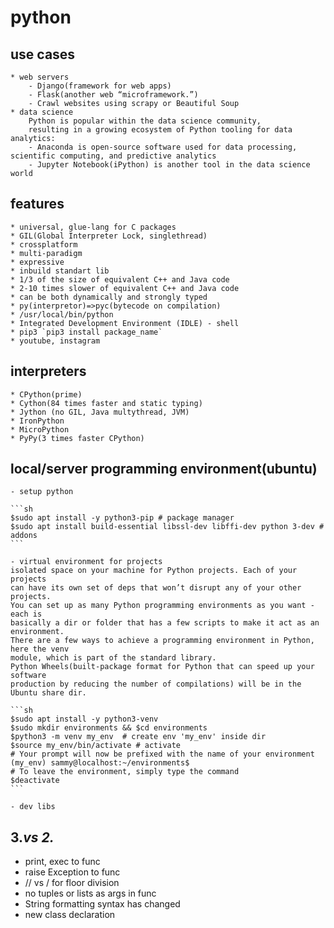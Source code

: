# python

## use cases

    * web servers
        - Django(framework for web apps)
        - Flask(another web “microframework.”)
        - Crawl websites using scrapy or Beautiful Soup
    * data science
        Python is popular within the data science community,
        resulting in a growing ecosystem of Python tooling for data analytics:
        - Anaconda is open-source software used for data processing, scientific computing, and predictive analytics
        - Jupyter Notebook(iPython) is another tool in the data science world

## features

    * universal, glue-lang for C packages
    * GIL(Global Interpreter Lock, singlethread)
    * crossplatform
    * multi-paradigm
    * expressive
    * inbuild standart lib
    * 1/3 of the size of equivalent C++ and Java code
    * 2-10 times slower of equivalent C++ and Java code
    * can be both dynamically and strongly typed
    * py(interpretor)=>pyc(bytecode on compilation)
    * /usr/local/bin/python
    * Integrated Development Environment (IDLE) - shell
    * pip3 `pip3 install package_name`
    * youtube, instagram

## interpreters

    * CPython(prime)
    * Cython(84 times faster and static typing)
    * Jython (no GIL, Java multythread, JVM)
    * IronPython
    * MicroPython
    * PyPy(3 times faster CPython)

## local/server programming environment(ubuntu)

    - setup python

    ```sh
    $sudo apt install -y python3-pip # package manager
    $sudo apt install build-essential libssl-dev libffi-dev python 3-dev # addons
    ```

    - virtual environment for projects
    isolated space on your machine for Python projects. Each of your projects
    can have its own set of deps that won’t disrupt any of your other projects.
    You can set up as many Python programming environments as you want - each is
    basically a dir or folder that has a few scripts to make it act as an environment.
    There are a few ways to achieve a programming environment in Python, here the venv
    module, which is part of the standard library.
    Python Wheels(built-package format for Python that can speed up your software
    production by reducing the number of compilations) will be in the Ubuntu share dir.

    ```sh
    $sudo apt install -y python3-venv
    $sudo mkdir environments && $cd environments
    $python3 -m venv my_env  # create env 'my_env' inside dir
    $source my_env/bin/activate # activate
    # Your prompt will now be prefixed with the name of your environment
    (my_env) sammy@localhost:~/environments$
    # To leave the environment, simply type the command
    $deactivate
    ```

    - dev libs

## 3._vs 2._

- print, exec to func
- raise Exception to func
- // vs / for floor division
- no tuples or lists as args in func
- String formatting syntax has changed
- new class declaration
